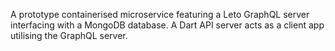 A prototype containerised microservice featuring a Leto GraphQL server interfacing with a MongoDB database. A Dart API server acts as a client app utilising the GraphQL server.
